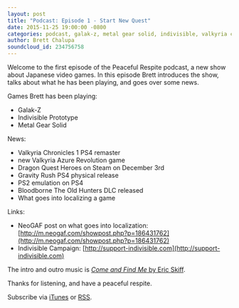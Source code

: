```yaml
---
layout: post
title: "Podcast: Episode 1 - Start New Quest"
date: 2015-11-25 19:00:00 -0800
categories: podcast, galak-z, metal gear solid, indivisible, valkyria chronicles, bloodborne, dragon quest, gravity rush
author: Brett Chalupa
soundcloud_id: 234756758
---
```


Welcome to the first episode of the Peaceful Respite podcast, a new show
about Japanese video games. In this episode Brett introduces the show,
talks about what he has been playing, and goes over some news.

Games Brett has been playing:

- Galak-Z
- Indivisible Prototype
- Metal Gear Solid

News:

- Valkyria Chronicles 1 PS4 remaster
- new Valkyria Azure Revolution game
- Dragon Quest Heroes on Steam on December 3rd
- Gravity Rush PS4 physical release
- PS2 emulation on PS4
- Bloodborne The Old Hunters DLC released
- What goes into localizing a game

Links:

- NeoGAF post on what goes into localization: [http://m.neogaf.com/showpost.php?p=186431762](http://m.neogaf.com/showpost.php?p=186431762)
- Indivisible Campaign: [http://support-indivisible.com](http://support-indivisible.com)

The intro and outro music is [_Come and Find Me_ by Eric
Skiff](https://soundcloud.com/eric-skiff/come-and-find-me).

Thanks for listening, and have a peaceful respite.

Subscribe via [iTunes](https://itunes.apple.com/us/podcast/peaceful-respite/id1062456619)
or [RSS](http://feeds.soundcloud.com/users/soundcloud:users:188515540/sounds.rss).
